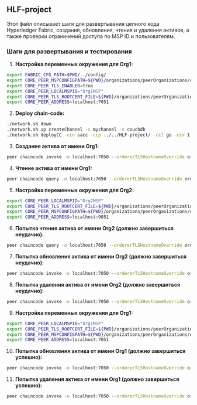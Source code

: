 ## HLF-project

Этот файл описывает шаги для развертывания цепного кода Hyperledger Fabric, создания, обновления, чтения и удаления активов, а также проверки ограничений доступа по MSP ID и пользователям.

### Шаги для развертывания и тестирования

1. **Настройка переменных окружения для Org1:**

```sh
export FABRIC_CFG_PATH=$PWD/../config/
export CORE_PEER_MSPCONFIGPATH=${PWD}/organizations/peerOrganizations/org1.example.com/users/Admin@org1.example.com/msp
export CORE_PEER_TLS_ENABLED=true
export CORE_PEER_LOCALMSPID="Org1MSP"
export CORE_PEER_TLS_ROOTCERT_FILE=${PWD}/organizations/peerOrganizations/org1.example.com/peers/peer0.org1.example.com/tls/ca.crt
export CORE_PEER_ADDRESS=localhost:7051
```

2. **Deploy chain-code:**

```sh
./network.sh down
./network.sh up createChannel -c mychannel -s couchdb 
./network.sh deployCC -ccn sacc -ccp ../../HLF-project/ -ccl go -ccv 1
```

3. **Создание актива от имени Org1:**

```sh
peer chaincode invoke -o localhost:7050 --ordererTLSHostnameOverride orderer.example.com --tls --cafile ${PWD}/organizations/ordererOrganizations/example.com/orderers/orderer.example.com/msp/tlscacerts/tlsca.example.com-cert.pem -C mychannel --peerAddresses localhost:7051 --tlsRootCertFiles ${PWD}/organizations/peerOrganizations/org1.example.com/peers/peer0.org1.example.com/tls/ca.crt --peerAddresses localhost:9051 --tlsRootCertFiles ${PWD}/organizations/peerOrganizations/org2.example.com/peers/peer0.org2.example.com/tls/ca.crt -n sacc -c '{"Args":["CreateAsset", "{\"id\":\"asset113\", \"appraisedValue\":1300, \"color\":\"yellow\", \"size\":5, \"type\":\"AssetType\", \"owner\":\"Tom@Org1MSP\"}"]}'
```

4. **Чтение актива от имени Org1:**

```sh
peer chaincode query -o localhost:7050 --ordererTLSHostnameOverride orderer.example.com --tls --cafile ${PWD}/organizations/ordererOrganizations/example.com/orderers/orderer.example.com/msp/tlscacerts/tlsca.example.com-cert.pem -C mychannel --peerAddresses localhost:7051 --tlsRootCertFiles ${PWD}/organizations/peerOrganizations/org1.example.com/peers/peer0.org1.example.com/tls/ca.crt -n sacc -c '{"Args":["ReadAsset","asset113"]}'
```

5. **Настройка переменных окружения для Org2:**

```sh
export CORE_PEER_LOCALMSPID="Org2MSP"
export CORE_PEER_TLS_ROOTCERT_FILE=${PWD}/organizations/peerOrganizations/org2.example.com/peers/peer0.org2.example.com/tls/ca.crt
export CORE_PEER_MSPCONFIGPATH=${PWD}/organizations/peerOrganizations/org2.example.com/users/Admin@org2.example.com/msp
export CORE_PEER_ADDRESS=localhost:9051
```

6. **Попытка чтения актива от имени Org2 (должно завершиться неудачно):**

```sh
peer chaincode query -o localhost:7050 --ordererTLSHostnameOverride orderer.example.com --tls --cafile ${PWD}/organizations/ordererOrganizations/example.com/orderers/orderer.example.com/msp/tlscacerts/tlsca.example.com-cert.pem -C mychannel --peerAddresses localhost:9051 --tlsRootCertFiles ${PWD}/organizations/peerOrganizations/org2.example.com/peers/peer0.org2.example.com/tls/ca.crt -n sacc -c '{"Args":["ReadAsset","asset113"]}' || echo "Access denied as expected."
```

7. **Попытка обновления актива от имени Org2 (должно завершиться неудачно):**

```sh
peer chaincode invoke -o localhost:7050 --ordererTLSHostnameOverride orderer.example.com --tls --cafile ${PWD}/organizations/ordererOrganizations/example.com/orderers/orderer.example.com/msp/tlscacerts/tlsca.example.com-cert.pem -C mychannel --peerAddresses localhost:9051 --tlsRootCertFiles ${PWD}/organizations/peerOrganizations/org2.example.com/peers/peer0.org2.example.com/tls/ca.crt -n sacc -c '{"Args":["UpdateAsset", "{\"id\":\"asset113\", \"appraisedValue\":1500, \"color\":\"blue\", \"size\":10, \"type\":\"AssetType\", \"owner\":\"Tom@Org1MSP\"}"]}' || echo "Access denied as expected."
```

8. **Попытка удаления актива от имени Org2 (должно завершиться неудачно):**

```sh
peer chaincode invoke -o localhost:7050 --ordererTLSHostnameOverride orderer.example.com --tls --cafile ${PWD}/organizations/ordererOrganizations/example.com/orderers/orderer.example.com/msp/tlscacerts/tlsca.example.com-cert.pem -C mychannel --peerAddresses localhost:9051 --tlsRootCertFiles ${PWD}/organizations/peerOrganizations/org2.example.com/peers/peer0.org2.example.com/tls/ca.crt -n sacc -c '{"Args":["DeleteAsset","asset113"]}' || echo "Access denied as expected."
```

9. **Настройка переменных окружения для Org1:**

```sh
export CORE_PEER_LOCALMSPID="Org1MSP"
export CORE_PEER_TLS_ROOTCERT_FILE=${PWD}/organizations/peerOrganizations/org1.example.com/peers/peer0.org1.example.com/tls/ca.crt
export CORE_PEER_MSPCONFIGPATH=${PWD}/organizations/peerOrganizations/org1.example.com/users/Admin@org1.example.com/msp
export CORE_PEER_ADDRESS=localhost:7051
```

10. **Попытка обновления актива от имени Org1 (должно завершиться успешно):**

```sh
peer chaincode invoke -o localhost:7050 --ordererTLSHostnameOverride orderer.example.com --tls --cafile ${PWD}/organizations/ordererOrganizations/example.com/orderers/orderer.example.com/msp/tlscacerts/tlsca.example.com-cert.pem -C mychannel --peerAddresses localhost:7051 --tlsRootCertFiles ${PWD}/organizations/peerOrganizations/org1.example.com/peers/peer0.org1.example.com/tls/ca.crt -n sacc -c '{"Args":["UpdateAsset", "{\"id\":\"asset113\", \"appraisedValue\":1500, \"color\":\"blue\", \"size\":10, \"type\":\"AssetType\", \"owner\":\"Tom@Org1MSP\"}"]}'
```

11. **Попытка удаления актива от имени Org1 (должно завершиться успешно):**

```sh
peer chaincode invoke -o localhost:7050 --ordererTLSHostnameOverride orderer.example.com --tls --cafile ${PWD}/organizations/ordererOrganizations/example.com/orderers/orderer.example.com/msp/tlscacerts/tlsca.example.com-cert.pem -C mychannel --peerAddresses localhost:7051 --tlsRootCertFiles ${PWD}/organizations/peerOrganizations/org1.example.com/peers/peer0.org1.example.com/tls/ca.crt --peerAddresses localhost:9051 --tlsRootCertFiles ${PWD}/organizations/peerOrganizations/org2.example.com/peers/peer0.org2.example.com/tls/ca.crt -n sacc -c '{"Args":["DeleteAsset","asset113"]}'
```
